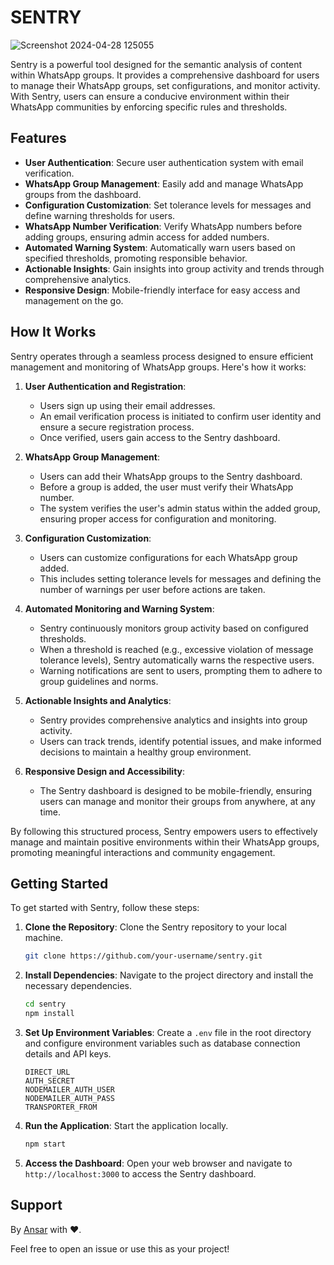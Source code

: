 # SENTRY
![Screenshot 2024-04-28 125055](https://github.com/MaxAnii/SENTRY/assets/96937469/463003df-6813-41ff-b2a5-55c121b69422)


Sentry is a powerful tool designed for the semantic analysis of content within WhatsApp groups. It provides a comprehensive dashboard for users to manage their WhatsApp groups, set configurations, and monitor activity. With Sentry, users can ensure a conducive environment within their WhatsApp communities by enforcing specific rules and thresholds.

## Features

- **User Authentication**: Secure user authentication system with email verification.
- **WhatsApp Group Management**: Easily add and manage WhatsApp groups from the dashboard.
- **Configuration Customization**: Set tolerance levels for messages and define warning thresholds for users.
- **WhatsApp Number Verification**: Verify WhatsApp numbers before adding groups, ensuring admin access for added numbers.
- **Automated Warning System**: Automatically warn users based on specified thresholds, promoting responsible behavior.
- **Actionable Insights**: Gain insights into group activity and trends through comprehensive analytics.
- **Responsive Design**: Mobile-friendly interface for easy access and management on the go.

## How It Works

Sentry operates through a seamless process designed to ensure efficient management and monitoring of WhatsApp groups. Here's how it works:

1. **User Authentication and Registration**:
   - Users sign up using their email addresses.
   - An email verification process is initiated to confirm user identity and ensure a secure registration process.
   - Once verified, users gain access to the Sentry dashboard.

2. **WhatsApp Group Management**:
   - Users can add their WhatsApp groups to the Sentry dashboard.
   - Before a group is added, the user must verify their WhatsApp number.
   - The system verifies the user's admin status within the added group, ensuring proper access for configuration and monitoring.

3. **Configuration Customization**:
   - Users can customize configurations for each WhatsApp group added.
   - This includes setting tolerance levels for messages and defining the number of warnings per user before actions are taken.

4. **Automated Monitoring and Warning System**:
   - Sentry continuously monitors group activity based on configured thresholds.
   - When a threshold is reached (e.g., excessive violation of message tolerance levels), Sentry automatically warns the respective users.
   - Warning notifications are sent to users, prompting them to adhere to group guidelines and norms.

5. **Actionable Insights and Analytics**:
   - Sentry provides comprehensive analytics and insights into group activity.
   - Users can track trends, identify potential issues, and make informed decisions to maintain a healthy group environment.

6. **Responsive Design and Accessibility**:
   - The Sentry dashboard is designed to be mobile-friendly, ensuring users can manage and monitor their groups from anywhere, at any time.

By following this structured process, Sentry empowers users to effectively manage and maintain positive environments within their WhatsApp groups, promoting meaningful interactions and community engagement.

## Getting Started

To get started with Sentry, follow these steps:

1. **Clone the Repository**: Clone the Sentry repository to your local machine.

    ```bash
    git clone https://github.com/your-username/sentry.git
    ```

2. **Install Dependencies**: Navigate to the project directory and install the necessary dependencies.

    ```bash
    cd sentry
    npm install
    ```

3. **Set Up Environment Variables**: Create a `.env` file in the root directory and configure environment variables such as database connection details and API keys.

    ```plaintext
   DIRECT_URL
   AUTH_SECRET
   NODEMAILER_AUTH_USER
   NODEMAILER_AUTH_PASS
   TRANSPORTER_FROM 
    ```

4. **Run the Application**: Start the application locally.

    ```bash
    npm start
    ```

5. **Access the Dashboard**: Open your web browser and navigate to `http://localhost:3000` to access the Sentry dashboard.

## Support

By [Ansar](https://github.com/MaxAnii) with ❤️.

Feel free to open an issue or use this as your project!
